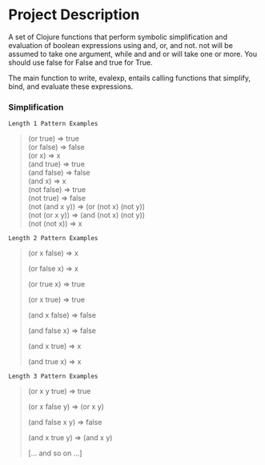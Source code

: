 # Project Description

A set of Clojure functions that perform symbolic simplification and evaluation of boolean expressions using and, or, and not. not will be assumed to take one argument, while and and or will take one or more. You should use false for False and true for True.

The main function to write, evalexp, entails calling functions that simplify, bind, and evaluate these expressions.

<h3> Simplification</h3>

`Length 1 Pattern Examples`
> (or true) => true<br /> (or false) => false<br /> (or x) => x<br /> (and true) => true<br /> (and false) => false<br /> (and x) => x<br /> (not false) => true<br /> (not true) => false<br /> (not (and x y)) => (or (not x) (not y))<br /> (not (or x y)) => (and (not x) (not y))<br /> (not (not x)) => x<br />

`Length 2 Pattern Examples`
> (or x false) => x
> 
> (or false x) => x
> 
> (or true x) => true
> 
> (or x true) => true
> 
> (and x false) => false
> 
> (and false x) => false
> 
> (and x true) => x
> 
> (and true x) => x

`Length 3 Pattern Examples`
> (or x y true) => true
> 
> (or x false y) => (or x y)
> 
> (and false x y) => false
> 
> (and x true y) => (and x y)
> 
> [... and so on ...]
